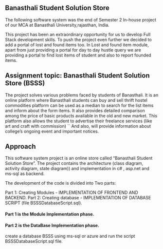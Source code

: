 
## Banasthali Student Solution Store 

The following software system was the end of Semester 2 In-house project of our MCA at Banasthali University,rajasthan, India. 

This project has been an extraordinary opportunity for us to develop Full Stack development skills. To push the project even further we decided to add a portal of lost and found items too. 
In Lost and found item module, apart from just providing a portal for day to day hustle query we are providing a portal to find lost items of student and also to report founded items.


## Assignment topic: Banasthali Student Solution Store (BSSS)

The project solves various problems faced by students of Banasthali. It is an online platform where Banasthali students can buy and sell thrift hostel commodities platform can be used as a median to search for the list items and inform about the form items.
It also provides detailed comparison among the price of basic products available in the old and new market. This platform also allows the student to advertise their freelance services (like art and craft with commission) ``
And also, will provide information about college’s ongoing event and important notices.

 
## Approach

This software system project is an online store called “Banasthali Student Solution Store”. The project contains the architecture (class diagram, activity diagram, state diagram)) and implementation in c# , asp.net and ms-sql as backend.     

The development of the code is divided into Two parts: 

Part 1: Creating Modules - IMPLEMENTATION OF FRONTEND AND BACKEND.
Part 2: Creating database - IMPLEMENTATION OF DATABASE SCRIPT (file BSSSDatabaseScript.sql).


#### Part 1 is the Module Implementation phase.  

#### Part 2 is the DataBase Implementation phase. 
create a database BSSS using ms-sql or azure and run the script BSSSDatabaseScript.sql file.
